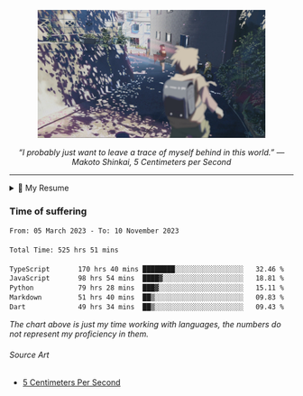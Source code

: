 <p align="center"><img src="asset/header.jpg" width="80%"/></p>
<p align="center"><i>“I probably just want to leave a trace of myself behind in this world.” ― Makoto Shinkai, 5 Centimeters per Second</i></p>

---

<details>
  <summary>📃 My Resume</summary>

### Education

- 📖 **Computer Science**\
📆 10/2021 - present\
📍 **Thang Long University** - Hoang Mai, Hanoi, Vietnam

### Experience

<img align="right" src="https://img.shields.io/badge/Next.js-black?style=flat&logo=next.js&logoColor=white"/>
<img align="right" src="https://img.shields.io/badge/Ant_Design-ant?style=flat&logo=antdesign&logoColor=white&color=%230170FE"/>
<img align="right" src="https://img.shields.io/badge/node.js-6DA55F?style=flat&logo=node.js&logoColor=white"/>


- 👨‍💻 **Frontend Web Intern**\
📆 07/2023 - present\
📍 **MQ ICT Solutions** - Hoang Mai, Hanoi, Vietnam
  
<!--
## Skills

<img align="right" src="https://img.shields.io/badge/Python-3776AB?logo=python&logoColor=white" />


**Programming**

<img align="right" src="https://img.shields.io/badge/Windows-0078D6?logo=windows&logoColor=white" />
-->

</details>

### Time of suffering

<!--START_SECTION:waka-->

```txt
From: 05 March 2023 - To: 10 November 2023

Total Time: 525 hrs 51 mins

TypeScript       170 hrs 40 mins ████████░░░░░░░░░░░░░░░░░   32.46 %
JavaScript       98 hrs 54 mins  ████▓░░░░░░░░░░░░░░░░░░░░   18.81 %
Python           79 hrs 28 mins  ███▓░░░░░░░░░░░░░░░░░░░░░   15.11 %
Markdown         51 hrs 40 mins  ██▒░░░░░░░░░░░░░░░░░░░░░░   09.83 %
Dart             49 hrs 34 mins  ██▒░░░░░░░░░░░░░░░░░░░░░░   09.43 %
```

<!--END_SECTION:waka-->

_The chart above is just my time working with languages, the numbers do not represent my proficiency in them._

###### Source Art

-  [5 Centimeters Per Second](https://wallhaven.cc/w/nrowq1)

